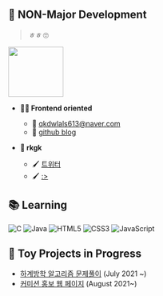 ## 🐏 NON-Major Development
> *ㅎㅎ* 🙄

<p align="left"><img src="https://user-images.githubusercontent.com/77262012/126252543-d68d67e3-e3c6-44ce-89d1-cfb54d181180.gif" height="100" width="110"></p>

- **🙋‍♀️ Frontend oriented**   
    - 📧 qkdwlals613@naver.com   
    - 📝 [github blog](*)   

- **🎨 rkgk**     
    - 🖌 [트위터](https://twitter.com/brlamb_04)   
    - 🖌 [:>](https://scratch.mit.edu/projects/473178997)   



##  📚 Learning
<img alt="C" src="https://img.shields.io/badge/c-F78181.svg?&style=for-the-badge&logo=c&logoColor=white"/>

<img alt="Java" src="https://img.shields.io/badge/java-FEDA47.svg?&style=for-the-badge&logo=java&logoColor=white"/>

<img alt="HTML5" src="https://img.shields.io/badge/HTML5-B1E07E.svg?&style=for-the-badge&logo=HTML5&logoColor=white"/>

<img alt="CSS3" src="https://img.shields.io/badge/CSS3-59B3E3.svg?&style=for-the-badge&logo=CSS3&logoColor=white"/>

<img alt="JavaScript" src="https://img.shields.io/badge/JavaScript-D19CE2?&style=for-the-badge&logo=JavaScript&logoColor=white"/>

## 📢 Toy Projects in Progress
- [하계방학 알고리즘 문제풀이](https://github.com/REEENG9/algorithm_study) (July 2021 ~)
- [커미션 홍보 웹 페이지](https://github.com/REEENG9/Commission-page) (August 2021~) 
